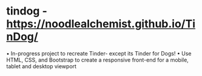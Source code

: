 # tindog -https://noodlealchemist.github.io/TinDog/
•	In-progress project to recreate Tinder- except its Tinder for Dogs!
•	Use HTML, CSS, and Bootstrap to create a responsive front-end for a mobile, tablet and desktop viewport
